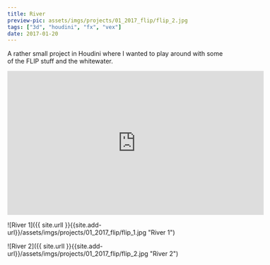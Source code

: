 ```yaml
---
title: River
preview-pic: assets/imgs/projects/01_2017_flip/flip_2.jpg
tags: ["3d", "houdini", "fx", "vex"]
date: 2017-01-20
---
```


A rather small project in Houdini where I wanted to play around with some of the FLIP stuff and the whitewater.

<iframe width="580" height="326" src="https://www.youtube.com/embed/PbdadPPHfu0" frameborder="0" allowfullscreen></iframe>

![River 1]({{ site.urll }}{{site.add-url}}/assets/imgs/projects/01_2017_flip/flip_1.jpg "River 1")

![River 2]({{ site.urll }}{{site.add-url}}/assets/imgs/projects/01_2017_flip/flip_2.jpg "River 2")